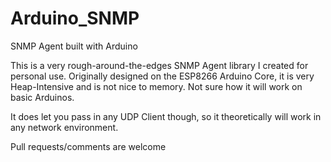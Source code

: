 # Arduino_SNMP
SNMP Agent built with Arduino

This is a very rough-around-the-edges SNMP Agent library I created for personal use.
Originally designed on the ESP8266 Arduino Core, it is very Heap-Intensive and is not nice to memory.
Not sure how it will work on basic Arduinos.

It does let you pass in any UDP Client though, so it theoretically will work in any network environment.

Pull requests/comments are welcome
